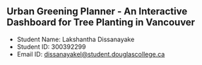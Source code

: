 ## Urban Greening Planner - An Interactive Dashboard for Tree Planting in Vancouver

- Student Name: Lakshantha Dissanayake
- Student ID: 300392299
- Email ID: dissanayakel@student.douglascollege.ca